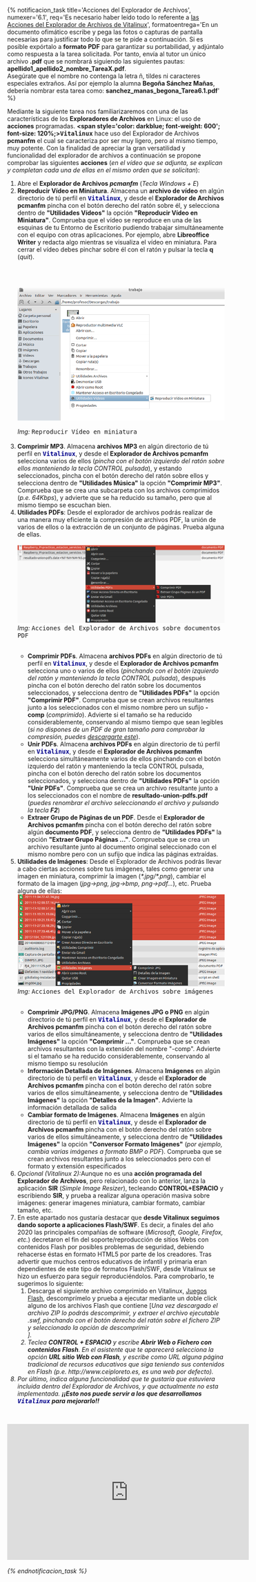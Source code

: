 {% notificacion_task title='Acciones del Explorador de Archivos',
numexer='6.1',
req='Es necesario haber leído todo lo referente a <a href="./Parte_6-Acciones_del_explorador_de_archivos.md">las Acciones del Explorador de Archivos de Vitalinux</a>',
formatoentrega='En un documento ofimático escribe y pega las fotos o capturas de pantalla necesarias para justificar todo lo que se te pide a continuación. Si es posible expórtalo a <b>formato PDF</b> para garantizar su portabilidad, y adjúntalo como respuesta a la tarea solicitada. Por tanto, envía al tutor un único archivo <b>.pdf</b> que se nombrará siguiendo las siguientes pautas: <b>apellido1_apellido2_nombre_TareaX.pdf</b>.
<br>
Asegúrate que el nombre no contenga la letra ñ, tildes ni caracteres especiales extraños. Así por ejemplo la alumna <b>Begoña Sánchez Mañas</b>, debería nombrar esta tarea como: <b>sanchez_manas_begona_Tarea6.1.pdf</b>' %}

Mediante la siguiente tarea nos familiarizaremos con una de las características de los <b>Exploradores de Archivos</b> en Linux: el uso de <b>acciones</b> programadas.  <b><span style='color: darkblue; font-weight: 600'; font-size: 120%;><tt>Vitalinux</tt></span></b> hace uso del Explorador de Archivos <b>pcmanfm</b> el cual se caracteriza por ser muy ligero, pero al mismo tiempo, muy potente.  Con la finalidad de apreciar la gran versatilidad y funcionalidad del explorador de archivos a continuación se propone comprobar las siguientes <b>acciones</b> (<i>en el vídeo que se adjunta, se explican y completan cada una de ellas en el mismo orden que se solicitan</i>):

<ol>
<li>Abre el <b>Explorador de Archivos <i>pcmanfm</i></b> (<i>Tecla Windows + E</i>)</li>
<li><b>Reproducir Vídeo en Miniatura</b>.  Almacena un <b>archivo de vídeo</b> en algún directorio de tú perfil en <span style='color: darkblue; font-weight: 600'; font-size: 120%;><tt>Vitalinux</tt></span>, y desde el <b>Explorador de Archivos pcmanfm</b> pincha con el botón derecho del ratón sobre él, y selecciona dentro de <b>"Utilidades Vídeos"</b> la opción <b>"Reproducir Vídeo en Miniatura"</b>.  Comprueba que el vídeo se reproduce en una de las esquinas de tu Entorno de Escritorio pudiendo trabajar simultáneamente con el equipo con otras aplicaciones.  Por ejemplo, abre <b>Libreoffice Writer</b> y redacta algo mientras se visualiza el vídeo en miniatura.  Para cerrar el vídeo debes pinchar sobre él con el ratón y pulsar la tecla <b>q</b> (<i>quit</i>).


<br><br><div class="container">
<img class="coolimage" src="../img/aplicaciones-reproducir-video-en-miniatura.png" alt="Imagen no Localizada">
<div class="imagetext_type2"><i>Img:</i> <tt>Reproducir Vídeo en miniatura</tt></div>
</div><br>
</li>

<li><b>Comprimir MP3</b>.  Almacena <b>archivos MP3</b> en algún directorio de tú perfil en <span style='color: darkblue; font-weight: 600'; font-size: 120%;><tt>Vitalinux</tt></span>, y desde el <b>Explorador de Archivos pcmanfm</b> selecciona varios de ellos (<i>pincha con el botón izquierdo del ratón sobre ellos manteniendo la tecla CONTROL pulsada</i>), y estando seleccionados, pincha con el botón derecho del ratón sobre ellos y selecciona dentro de <b>"Utilidades Música"</b> la opción <b>"Comprimir MP3"</b>.  Comprueba que se crea una subcarpeta con los archivos comprimidos (<i>p.e. 64Kbps</i>), y advierte que se ha reducido su tamaño, pero que al mismo tiempo se escuchan bien.
 </li>

<li><b>Utilidades PDFs</b>: Desde el explorador de archivos podrás realizar de una manera muy eficiente la compresión de archivos PDF, la unión de varios de ellos o la extracción de un conjunto de páginas.  Prueba alguna de ellas.
</li>

<br>
<div class='container'>
<img class='coolimage' src='../img/vitalinux-curso_aularagon-utilidades_pdf.png' alt='Imagen no Localizada'>
<div class='imagetext_type2'><i>Img:</i> <tt>Acciones del Explorador de Archivos sobre documentos PDF</tt></div>
</div>
<br>


<ul>

<li><b>Comprimir PDFs</b>.  Almacena <b>archivos PDFs</b> en algún directorio de tú perfil en <span style='color: darkblue; font-weight: 600'; font-size: 120%;><tt>Vitalinux</tt></span>,  y desde el <b>Explorador de Archivos pcmanfm</b> selecciona uno o varios de ellos (<i>pinchando con el botón izquierdo del ratón y manteniendo la tecla CONTROL pulsada</i>), después pincha con el botón derecho del ratón sobre los documentos seleccionados, y selecciona dentro de <b>"Utilidades PDFs"</b> la opción <b>"Comprimir PDF"</b>.  Comprueba que se crean archivos resultantes junto a los seleccionados con el mismo nombre pero un sufijo <b>-comp</b> (<i>comprimido</i>).  Advierte si el tamaño se ha reducido considerablemente, conservando al mismo tiempo que sean legibles (<i>si no dispones de un PDF de gran tamaño para comprobar la compresión, puedes <a href="https://www.dropbox.com/s/ll2h99xneo6oqkf/libro_seguridad_informatica.v14.5.pdf?dl=0">descargarte este</a></i>).</li>

<li><b>Unir PDFs</b>.  Almacena <b>archivos PDFs</b> en algún directorio de tú perfil en <span style='color: darkblue; font-weight: 600'; font-size: 120%;><tt>Vitalinux</tt></span>, y desde el <b>Explorador de Archivos pcmanfm</b> selecciona simultáneamente varios de ellos pinchando con el botón izquierdo del ratón y manteniendo la tecla CONTROL pulsada, pincha con el botón derecho del ratón sobre los documentos seleccionados, y selecciona dentro de <b>"Utilidades PDFs"</b> la opción <b>"Unir PDFs"</b>.  Comprueba que se crea un archivo resultante junto a los seleccionados con el nombre de <b>resultado-union-pdfs.pdf</b> (<i>puedes renombrar el archivo seleccionando el archivo y pulsando la tecla <b>F2</b></i>)</li>

<li><b>Extraer Grupo de Páginas de un PDF</b>.  Desde el <b>Explorador de Archivos pcmanfm</b> pincha con el botón derecho del ratón sobre algún <b>documento PDF</b>, y selecciona dentro de <b>"Utilidades PDFs"</b> la opción <b>"Extraer Grupo Páginas ..."</b>.  Comprueba que se crea un archivo resultante junto al documento original seleccionado con el mismo nombre pero con un sufijo que indica las páginas extraídas.</li>

</ul>

<li><b>Utilidades de Imágenes</b>: Desde el Explorador de Archivos podrás llevar a cabo ciertas acciones sobre tus imágenes, tales como generar una imagen en miniatura, comprimir la imagen (<i>*.jpg/*.png</i>), cambiar el formato de la imagen (<i>jpg->png, jpg->bmp, png->pdf...</i>), etc. Prueba alguna de ellas:

<br>
<div class='container'>
<img class='coolimage' src='../img/vitalinux-curso_aularagon-utilidades_imagenes.png' alt='Imagen no Localizada'>
<div class='imagetext_type2'><i>Img:</i> <tt>Acciones del Explorador de Archivos sobre imágenes</tt></div>
</div>
<br>

</li>

<ul>

<li><b>Comprimir JPG/PNG</b>.  Almacena <b>Imágenes JPG o PNG</b> en algún directorio de tú perfil en <span style='color: darkblue; font-weight: 600'; font-size: 120%;><tt>Vitalinux</tt></span>, y desde el <b>Explorador de Archivos pcmanfm</b> pincha con el botón derecho del ratón sobre varios de ellos simultáneamente, y selecciona dentro de <b>"Utilidades Imágenes"</b> la opción <b>"Comprimir ..."</b>.  Comprueba que se crean archivos resultantes con la extensión del nombre "-comp".  Advierte si el tamaño se ha reducido considerablemente, conservando al mismo tiempo su resolución</li>

<li><b>Información Detallada de Imágenes</b>.  Almacena <b>Imágenes</b> en algún directorio de tú perfil en <span style='color: darkblue; font-weight: 600'; font-size: 120%;><tt>Vitalinux</tt></span>, y desde el <b>Explorador de Archivos pcmanfm</b> pincha con el botón derecho del ratón sobre varios de ellos simultáneamente, y selecciona dentro de <b>"Utilidades Imágenes"</b> la opción <b>"Detalles de la Imagen"</b>.  Advierte la información detallada de salida</li>

<li><b>Cambiar formato de Imágenes</b>.  Almacena <b>Imágenes</b> en algún directorio de tú perfil en <span style='color: darkblue; font-weight: 600'; font-size: 120%;><tt>Vitalinux</tt></span>, y desde el <b>Explorador de Archivos pcmanfm</b> pincha con el botón derecho del ratón sobre varios de ellos simultáneamente, y selecciona dentro de <b>"Utilidades Imágenes"</b> la opción <b>"Conversor Formato Imágenes"</b> (<i>por ejemplo, cambia varias imágenes a formato BMP o PDF</i>).  Comprueba que se crean archivos resultantes junto a los seleccionados pero con el formato y extensión especificados</li>

</ul>

<li><i>Opcional (Vitalinux 2):</i>Aunque no es una <b>acción programada del Explorador de Archivos</b>, pero relacionado con lo anterior, lanza la aplicación <b>SIR</b> (<i>Simple Image Resizer</i>), tecleando <b>CONTROL+ESPACIO</b> y escribiendo <b>SIR</b>, y prueba a realizar alguna operación masiva sobre imágenes: generar imagenes miniatura, cambiar formato, cambiar tamaño, etc.
</li>

<li>
En este apartado nos gustaría destacar que <b>desde Vitalinux seguimos dando soporte a aplicaciones Flash/SWF</b>.  Es decir, a finales del año 2020 las principales compañías de software (<i>Microsoft, Google, Firefox, etc.</i>) decretaron el fin del soporte/reproducción de sitios Webs con contenidos Flash por posibles problemas de seguridad, debiendo rehacerse éstas en formato HTML5 por parte de los creadores.  Tras advertir que muchos centros educativos de infantil y primaria eran dependientes de este tipo de formatos Flash/SWF, desde Vitalinux se hizo un esfuerzo para seguir reproduciéndolos.  Para comprobarlo, te sugerimos lo siguiente:
<ol>
<li>
Descarga el siguiente archivo comprimido en Vitalinux, <a href="https://migasfree.educa.aragon.es/cosas-centros/curso-aularagon/juegos-flash-swf.zip">Juegos Flash</a>, descomprímelo y prueba a ejecutar mediante un doble click alguno de los archivos Flash que contiene [<i>Una vez descargado el archivo ZIP lo podrás descomprimir, y extraer el archivo ejecutable .swf, pinchando con el botón derecho del ratón sobre el fichero ZIP y seleccionado la opción de descomprimir</li>].
</li>
<li>
Teclea <b>CONTROL + ESPACIO</b> y escribe <b>Abrir Web o Fichero con contenidos Flash</b>.  En el asistente que te aparecerá selecciona la opción <b>URL sitio Web con Flash</b>, y escribe como URL alguna página tradicional de recursos educativos que siga teniendo sus contenidos en Flash (<i>p.e. http://www.ceiploreto.es, es una web por defecto</i>).
</li>
</ol>
</li>

<li>Por último, indica alguna funcionalidad que te gustaría que estuviera incluida dentro del Explorador de Archivos, y que actualmente no esta implementada.  <b>¡¡Esto nos puede servir a los que desarrollamos <span style='color: darkblue; font-weight: 600'; font-size: 120%;><tt>Vitalinux</tt></span> para mejorarlo!!</b>
</li>

</ol>


<br><div style='text-align: center;'>
<iframe width='560' height='315' src='https://www.youtube.com/embed/Yf-idxDBD7w' frameborder='0' allow='autoplay; encrypted-media' allowfullscreen></iframe>
</div>


{% endnotificacion_task %}



